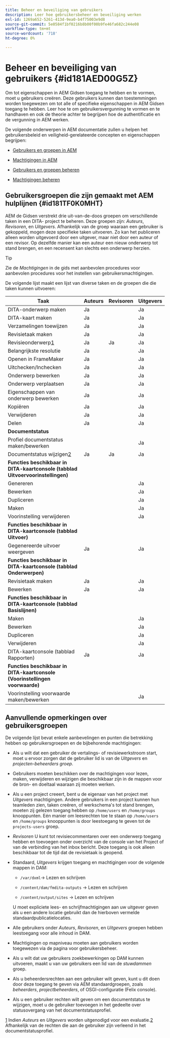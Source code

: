 ```yaml
---
title: Beheer en beveiliging van gebruikers
description: Leer hoe gebruikersbeheer en beveiliging werken
exl-id: 1269a652-5261-413d-9ea0-b4f75003e9d8
source-git-commit: 5e0584f1bf0216b8b00f00b9fe46fa682c244e08
workflow-type: tm+mt
source-wordcount: '718'
ht-degree: 0%

---
```


# Beheer en beveiliging van gebruikers {#id181AED00G5Z}

Om tot eigenschappen in AEM Gidsen toegang te hebben en te vormen, moet u gebruikers creëren. Deze gebruikers kunnen dan toestemmingen worden toegewezen om tot alle of specifieke eigenschappen in AEM Gidsen toegang te hebben. Leer hoe te om gebruikersvergunning te vormen en te handhaven en ook de theorie achter te begrijpen hoe de authentificatie en de vergunning in AEM werken.

De volgende onderwerpen in AEM documentatie zullen u helpen het gebruikersbeleid en veiligheid-gerelateerde concepten en eigenschappen begrijpen:

- [Gebruikers en groepen in AEM](https://helpx.adobe.com/experience-manager/6-5/sites/administering/using/security.html#UsersandGroupsinAEM)

- [Machtigingen in AEM](https://helpx.adobe.com/experience-manager/6-5/sites/administering/using/security.html#PermissionsinAEM)

- [Gebruikers en groepen beheren](https://helpx.adobe.com/experience-manager/6-5/sites/administering/using/security.html#ManagingUsersandGroups)

- [Machtigingen beheren](https://helpx.adobe.com/experience-manager/6-5/sites/administering/using/security.html#ManagingPermissions)


## Gebruikersgroepen die zijn gemaakt met AEM hulplijnen {#id181TF0K0MHT}

AEM de Gidsen verstrekt drie uit-van-de-doos groepen om verschillende taken in een DITA- project te beheren. Deze groepen zijn: *Auteurs*, *Revisoren*, en *Uitgevers*. Afhankelijk van de groep waaraan een gebruiker is gekoppeld, mogen deze specifieke taken uitvoeren. Zo kan het publiceren alleen worden uitgevoerd door een uitgever, maar niet door een auteur of een revisor. Op dezelfde manier kan een auteur een nieuw onderwerp tot stand brengen, en een recensent kan slechts een onderwerp herzien.

>[!TIP]
>
> Zie de *Machtigingen* in de gids met aanbevolen procedures voor aanbevolen procedures voor het instellen van gebruikersmachtigingen.

De volgende lijst maakt een lijst van diverse taken en de groepen die die taken kunnen uitvoeren:

| Taak | Auteurs | Revisoren | Uitgevers |
|----|-------|---------|----------|
| DITA-onderwerp maken | Ja |   | Ja |
| DITA-kaart maken | Ja |   | Ja |
| Verzamelingen toewijzen | Ja |   | Ja |
| Revisietaak maken | Ja |   | Ja |
| Revisieonderwerp[1](#fntarg_1) | Ja | Ja | Ja |
| Belangrijkste resolutie | Ja |   | Ja |
| Openen in FrameMaker | Ja |   | Ja |
| Uitchecken/Inchecken | Ja |   | Ja |
| Onderwerp bewerken | Ja |   | Ja |
| Onderwerp verplaatsen | Ja |   | Ja |
| Eigenschappen van onderwerp bewerken | Ja |   | Ja |
| Kopiëren | Ja |   | Ja |
| Verwijderen | Ja |   | Ja |
| Delen | Ja |   | Ja |
| **Documentstatus** |
| Profiel documentstatus maken/bewerken |   |   | Ja |
| Documentstatus wijzigen[2](#fntarg_2) | Ja | Ja | Ja |
| **Functies beschikbaar in DITA-kaartconsole \(tabblad Uitvoervoorinstellingen\)** |
| Genereren |   |   | Ja |
| Bewerken |   |   | Ja |
| Dupliceren |   |   | Ja |
| Maken |   |   | Ja |
| Voorinstelling verwijderen |   |   | Ja |
| **Functies beschikbaar in DITA-kaartconsole \(tabblad Uitvoer\)** |
| Gegenereerde uitvoer weergeven | Ja |   | Ja |
| **Functies beschikbaar in DITA-kaartconsole \(tabblad Onderwerpen\)** |
| Revisietaak maken | Ja |   | Ja |
| Bewerken | Ja |   | Ja |
| **Functies beschikbaar in DITA-kaartconsole \(tabblad Basislijnen\)** |
| Maken |   |   | Ja |
| Bewerken |   |   | Ja |
| Dupliceren |   |   | Ja |
| Verwijderen |   |   | Ja |
| DITA-kaartconsole \(tabblad Rapporten\) | Ja |   | Ja |
| **Functies beschikbaar in DITA-kaartconsole \(Voorinstellingen voorwaarde\)** |
| Voorinstelling voorwaarde maken/bewerken |   |   | Ja |

## Aanvullende opmerkingen over gebruikersgroepen

De volgende lijst bevat enkele aanbevelingen en punten die betrekking hebben op gebruikersgroepen en de bijbehorende machtigingen:

- Als u wilt dat een gebruiker de vertalings- of revisiewerkstroom start, moet u ervoor zorgen dat de gebruiker lid is van de *Uitgevers* en *projecten-beheerders groep*.

- Gebruikers moeten beschikken over de machtigingen voor lezen, maken, verwijderen en wijzigen die beschikbaar zijn in de mappen voor de bron- en doeltaal waaraan zij moeten werken.

- Als u een project creeert, bent u de eigenaar van het project met *Uitgevers* machtigingen. Andere gebruikers in een project kunnen hun teamleden zien, taken creëren, of werkschema&#39;s tot stand brengen, moeten zij gelezen toegang hebben op `/home/users` en `/home/groups` knooppunten. Eén manier om leesrechten toe te staan op `/home/users` en `/home/groups` knooppunten is door leestoegang te geven tot de `projects-users` groep.

- *Revisoren* U kunt tot revisiecommentaren over een onderwerp toegang hebben en toevoegen onder overzicht van de console van het Project of van de verbinding van het inbox bericht. Deze toegang is ook alleen beschikbaar tot de tijd dat de revisietaak is geopend.

- Standaard, *Uitgevers* krijgen toegang en machtigingen voor de volgende mappen in DAM:

   - ``/var/dxml``-\> Lezen en schrijven

   - `/content/dam/fmdita-outputs` -\> Lezen en schrijven

   - `/content/output/sites` -\> Lezen en schrijven

  U moet expliciete lees- en schrijfmachtigingen aan uw uitgever geven als u een andere locatie gebruikt dan de hierboven vermelde standaardpublicatielocaties.

- Alle gebruikers onder *Auteurs*, *Revisoren*, en *Uitgevers* groepen hebben leestoegang voor alle inhoud in DAM.

- Machtigingen op mapniveau moeten aan gebruikers worden toegewezen via de pagina voor gebruikersbeheer.

- Als u wilt dat uw gebruikers zoekbewerkingen op DAM kunnen uitvoeren, maakt u van uw gebruikers een lid van de *stuwdammen* groep.

- Als u beheerdersrechten aan een gebruiker wilt geven, kunt u dit doen door deze toegang te geven via AEM standaardgroepen, zoals *beheerders*, *projectbeheerders*, of OSGI-configuratie \(Felix console\).

- Als u een gebruiker rechten wilt geven om een documentstatus te wijzigen, moet u de gebruiker toevoegen in het gedeelte over statusovergang van het documentstatusprofiel.

[1](#fnsrc_1) Indien *Auteurs* en *Uitgevers* worden uitgenodigd voor een evaluatie.[2](#fnsrc_2) Afhankelijk van de rechten die aan de gebruiker zijn verleend in het documentstatusprofiel.
